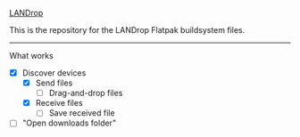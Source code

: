 [LANDrop](https://landrop.app/)

This is the repository for the LANDrop Flatpak buildsystem files.

---

What works
- [x] Discover devices
  - [x] Send files
    - [ ] Drag-and-drop files
  - [x] Receive files
    - [ ] Save received file 
- [ ] "Open downloads folder"